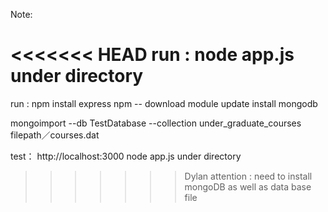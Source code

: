 Note:

<<<<<<< HEAD
run : node app.js under directory
=======
run : 
npm install express
npm --  download module  update
install mongodb 

mongoimport --db TestDatabase --collection under_graduate_courses filepath／courses.dat

test： http://localhost:3000
node app.js under directory
>>>>>>> Dylan
attention : need to install mongoDB as well as data base file
